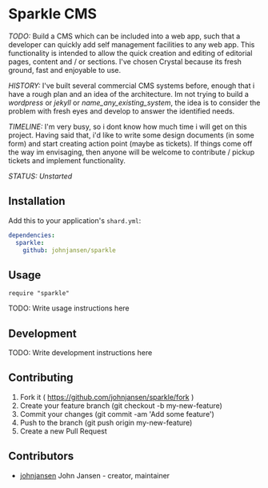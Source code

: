 # Sparkle CMS


*TODO:* Build a CMS which can be included into a web app, such that a developer can quickly add self management facilities to any web app. This functionality is intended to allow the quick creation and editing of editorial pages, content and / or sections. I've chosen Crystal because its fresh ground, fast and enjoyable to use.

*HISTORY:* I've built several commercial CMS systems before, enough that i have a rough plan and an idea of the architecture. Im not trying to build a *wordpress* or *jekyll* or *name_any_existing_system*, the idea is to consider the problem with fresh eyes and develop to answer the identified needs.

*TIMELINE:* I'm very busy, so i dont know how much time i will get on this project. Having said that, i'd like to write some design documents (in some form) and start creating action point (maybe as tickets). If things come off the way im envisaging, then anyone will be welcome to contribute / pickup tickets and implement functionality.

*STATUS:* _Unstarted_

## Installation


Add this to your application's `shard.yml`:

```yaml
dependencies:
  sparkle:
    github: johnjansen/sparkle
```


## Usage


```crystal
require "sparkle"
```


TODO: Write usage instructions here

## Development

TODO: Write development instructions here

## Contributing

1. Fork it ( https://github.com/johnjansen/sparkle/fork )
2. Create your feature branch (git checkout -b my-new-feature)
3. Commit your changes (git commit -am 'Add some feature')
4. Push to the branch (git push origin my-new-feature)
5. Create a new Pull Request

## Contributors

- [johnjansen](https://github.com/johnjansen) John Jansen - creator, maintainer
